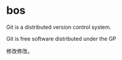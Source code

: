# bos

Git is a distributed version control system.

Git is free software distributed under the GP

修改修改。